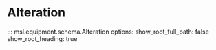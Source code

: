 # Alteration

::: msl.equipment.schema.Alteration
    options:
        show_root_full_path: false
        show_root_heading: true
